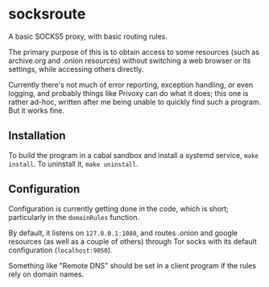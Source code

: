 # socksroute #

A basic SOCKS5 proxy, with basic routing rules.

The primary purpose of this is to obtain access to some resources
(such as archive.org and .onion resources) without switching a web
browser or its settings, while accessing others directly.

Currently there's not much of error reporting, exception handling, or
even logging, and probably things like Privoxy can do what it does;
this one is rather ad-hoc, written after me being unable to quickly
find such a program. But it works fine.


## Installation ##

To build the program in a cabal sandbox and install a systemd service,
`make install`. To uninstall it, `make uninstall`.


## Configuration ##

Configuration is currently getting done in the code, which is short;
particularly in the `domainRules` function.

By default, it listens on `127.0.0.1:1080`, and routes .onion and
google resources (as well as a couple of others) through Tor socks
with its default configuration (`localhost:9050`).

Something like "Remote DNS" should be set in a client program if the
rules rely on domain names.

